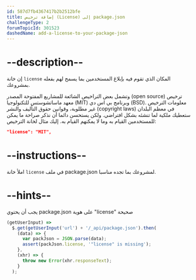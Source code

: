 ```yaml
---
id: 587d7fb4367417b2b2512bfe
title: إضافة ترخيص (License) إلى package.json
challengeType: 2
forumTopicId: 301523
dashedName: add-a-license-to-your-package-json
---
```


# --description--

إن خانة `license` المكان الذي تقوم فيه بإبلاغ المستخدمين بما يسمح لهم بفعله بمشروعك.

وتشمل بعض التراخيص الشائعة للمشاريع المفتوحة المصدر (open source) ترخيص معهد ماساتشوستس للتكنولوجيا (MIT) وبرنامج بي اس دي (BSD). معلومات الترخيص غير مطلوبة، وقوانين حقوق التأليف والنشر (copyright laws) في معظم البلدان ستعطيك ملكية لما تنشئه بشكل افتراضي. ولكن يستحسن دائما أن نذكر صراحة ما يمكن للمستخدمين القيام به وما لا يمكنهم القيام به. إليك مثال لخانة الترخيص:

```json
"license": "MIT",
```

# --instructions--

املأ خانة `license` في ملف package.json لمشروعك بما تجده مناسبا.

# --hints--

يجب أن يحتوي package.json على هوية "license" صحيحة

```js
(getUserInput) =>
  $.get(getUserInput('url') + '/_api/package.json').then(
    (data) => {
      var packJson = JSON.parse(data);
      assert(packJson.license, '"license" is missing');
    },
    (xhr) => {
      throw new Error(xhr.responseText);
    }
  );
```

